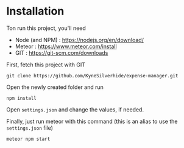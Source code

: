 # Installation
Ton run this project, you'll need
* Node (and NPM) :  https://nodejs.org/en/download/
* Meteor : https://www.meteor.com/install
* GIT : https://git-scm.com/downloads
 
First, fetch this project with GIT
```
git clone https://github.com/KyneSilverhide/expense-manager.git
 ```
Open the newly created folder and run
 ```
npm install
 ```
 
Open `settings.json` and change the values, if needed.
 
Finally, just run meteor with this command (this is an alias to use the `settings.json` file)
```
meteor npm start
```
